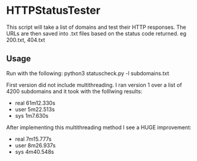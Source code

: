 # HTTPStatusTester

This script will take a list of domains and test their HTTP responses. The URLs are then saved into .txt files based on the status code returned. eg 200.txt, 404.txt

## Usage

Run with the following:
python3 statuscheck.py -l subdomains.txt


First version did not include multithreading. I ran version 1 over a list of 4200 subdomains and it took with the folllwing results:
* real	61m12.330s
* user	5m22.513s
* sys	1m7.630s

After implementing this multithreading method I see a HUGE improvement:
* real	7m15.777s
* user	8m26.937s
* sys	4m40.548s
